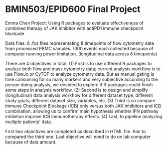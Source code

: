 # BMIN503/EPID600 Final Project
Emma Chen
Project: Using R packages to evaluate effectiveness of combined therapy of JAK inhibitor with antiPD1 immune checkpoint blockade

Data files: 
8 .fcs files representating 8 timepoints of flow cytometry data from processed PBMC samples. 1000 events each collected because of computer running power limitation. (longitudinal data across 8 timepoints)

There are 4 objectives in total.
(1) First is to use different R packages to analyze both flow and mass cytometry data; current analysis workflow is to use FlowJo or CyTOF to analyze cytometry data. But as manual gating is time consuming for so many markers and very subjective according to the person doing analysis, we decided to explore if R packages could finish some steps in analysis workflow.
(2) Second is to design and simplify (longitudinal) data analysis workflow for different dataset type, different study goals, different dataset size, variables, etc.
(3) Third is so compare Immune Checkpoint Blockage (ICB) only versus both JAK inhibitors and ICB combination, allowing us to confirm main hypothesis whether IFN pathway inhibition improve ICB immunotherapy effects. 
(4) Last, to pipeline analyzing multiple patients' data.

First two objectives are completed as described in HTML file. Aim to compared the third one. Last objective will need to do on lab computer because of data amount. 


